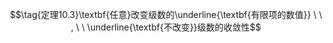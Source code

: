 $$\tag{定理10.3}\textbf{任意}改变级数的\underline{\textbf{有限项的数值}} \ \ , \ \ \underline{\textbf{不改变}}级数的收敛性$$